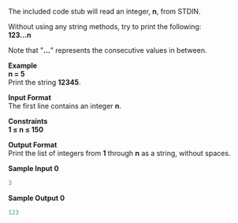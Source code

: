 The included code stub will read an integer, **n**, from STDIN.  

Without using any string methods, try to print the following:  
**123...n**  

Note that "**...**" represents the consecutive values in between.

**Example**  
**n = 5**  
Print the string **12345**.

**Input Format**  
The first line contains an integer **n**.

**Constraints**  
**1 &le; n &le; 150**

**Output Format**  
Print the list of integers from **1** through **n** as a string, without spaces.

**Sample Input 0**
```python
3
```

**Sample Output 0**
```python
123
```
